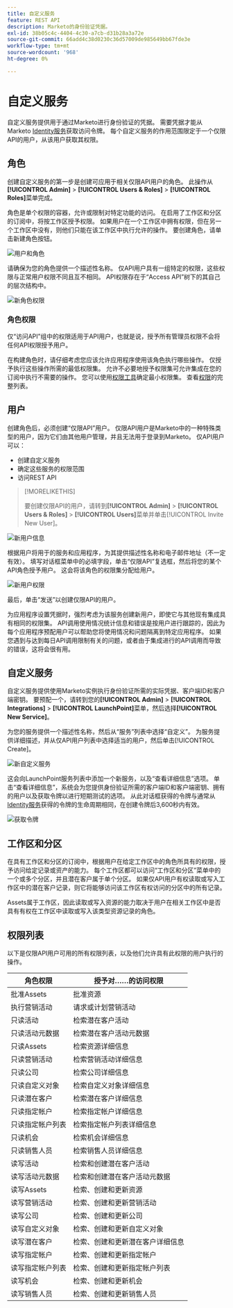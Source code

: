 ```yaml
---
title: 自定义服务
feature: REST API
description: Marketo的身份验证凭据。
exl-id: 38b05c4c-4404-4c30-a7cb-d31b28a3a72e
source-git-commit: 66add4c38d0230c36d57009de985649bb67fde3e
workflow-type: tm+mt
source-wordcount: '968'
ht-degree: 0%

---
```


# 自定义服务

自定义服务提供用于通过Marketo进行身份验证的凭据。 需要凭据才能从Marketo [Identity服务](https://developer.adobe.com/marketo-apis/api/identity/#tag/Identity/operation/identityUsingGET)获取访问令牌。 每个自定义服务的作用范围限定于一个仅限API的用户，从该用户获取其权限。

## 角色

创建自定义服务的第一步是创建可应用于相关仅限API用户的角色。 此操作从&#x200B;**[!UICONTROL Admin]** > **[!UICONTROL Users & Roles]** > **[!UICONTROL Roles]**&#x200B;菜单完成。

角色是单个权限的容器，允许或限制对特定功能的访问。 在启用了工作区和分区的订阅中，将按工作区授予权限。 如果用户在一个工作区中拥有权限，但在另一个工作区中没有，则他们只能在该工作区中执行允许的操作。 要创建角色，请单击新建角色按钮。

![用户和角色](assets/admin-users-and-roles-roles.png)

请确保为您的角色提供一个描述性名称。 仅API用户具有一组特定的权限，这些权限与正常用户权限不同且互不相同。 API权限存在于“Access API”树下的其自己的层次结构中。

![新角色权限](assets/new-role-access-api-permissions.png)

### 角色权限

仅“访问API”组中的权限适用于API用户，也就是说，授予所有管理员权限不会将任何API权限授予用户。

在构建角色时，请仔细考虑您应该允许应用程序使用该角色执行哪些操作。 仅授予执行这些操作所需的最低权限集。 允许不必要地授予权限集可允许集成在您的订阅中执行不需要的操作。 您可以使用[权限工具](endpoint-reference.md)确定最小权限集。 查看[权限](#permission_list)的完整列表。

## 用户

创建角色后，必须创建“仅限API”用户。 仅限API用户是Marketo中的一种特殊类型的用户，因为它们由其他用户管理，并且无法用于登录到Marketo。 仅API用户可以：

- 创建自定义服务
- 确定这些服务的权限范围
- 访问REST API

>[!MORELIKETHIS]
>
>要创建仅限API的用户，请转到&#x200B;**[!UICONTROL Admin]** > **[!UICONTROL Users & Roles]** > **[!UICONTROL Users]**&#x200B;菜单并单击[!UICONTROL Invite New User]。


![新用户信息](assets/new-user-info.png)

根据用户将用于的服务和应用程序，为其提供描述性名称和电子邮件地址（不一定有效）。 填写对话框菜单中的必填字段，单击“仅限API”复选框，然后将您的某个API角色授予用户。 这会将该角色的权限集分配给用户。

![新用户权限](assets/new-user-permissions.png)

最后，单击“发送”以创建仅限API的用户。

为应用程序设置凭据时，强烈考虑为该服务创建新用户，即使它与其他现有集成具有相同的权限集。 API调用使用情况统计信息和错误是按用户进行跟踪的，因此为每个应用程序预配用户可以帮助您将使用情况和问题隔离到特定应用程序。 如果您遇到与达到每日API调用限制有关的问题，或者由于集成进行的API调用而导致的错误，这将会很有用。

## 自定义服务

自定义服务提供使用Marketo实例执行身份验证所需的实际凭据、客户端ID和客户端密钥。 要预配一个，请转到您的&#x200B;**[!UICONTROL Admin]** > **[!UICONTROL Integrations]** > **[!UICONTROL LaunchPoint]**&#x200B;菜单，然后选择&#x200B;**[!UICONTROL New Service]**。

为您的服务提供一个描述性名称，然后从“服务”列表中选择“自定义”。 为服务提供详细描述，并从仅API用户列表中选择适当的用户，然后单击[!UICONTROL Create]。

![新自定义服务](assets/admin-launchpoint-new-service.png)

这会向LaunchPoint服务列表中添加一个新服务，以及“查看详细信息”选项。 单击“查看详细信息”，系统会为您提供身份验证所需的客户端ID和客户端密钥、拥有的用户以及获取令牌以进行短期测试的选项。 从此对话框获得的令牌与通常从[Identity服务](https://developer.adobe.com/marketo-apis/api/identity/#tag/Identity/operation/identityUsingGET)获得的令牌的生命周期相同，在创建令牌后3,600秒内有效。

![获取令牌](assets/get-token.png)

## 工作区和分区

在具有工作区和分区的订阅中，根据用户在给定工作区中的角色所具有的权限，授予访问给定记录或资产的能力。 每个工作区都可以访问“工作区和分区”菜单中的一个或多个分区，并且潜在客户属于单个分区。 如果仅API用户有权读取或写入工作区中的潜在客户记录，则它将能够访问该工作区有权访问的分区中的所有记录。

Assets属于工作区，因此读取或写入资源的能力取决于用户在相关工作区中是否具有有权在工作区中读取或写入该类型资源记录的角色。

## 权限列表

以下是仅限API用户可用的所有权限列表，以及他们允许具有此权限的用户执行的操作。

| 角色权限 | 授予对……的访问权限 |
| --- | --- |
| 批准Assets | 批准资源 |
| 执行营销活动 | 请求或计划营销活动 |
| 只读活动 | 检索潜在客户活动 |
| 只读活动元数据 | 检索潜在客户活动元数据 |
| 只读Assets | 检索资源详细信息 |
| 只读营销活动 | 检索营销活动详细信息 |
| 只读公司 | 检索公司详细信息 |
| 只读自定义对象 | 检索自定义对象详细信息 |
| 只读潜在客户 | 检索潜在客户详细信息 |
| 只读指定帐户 | 检索指定帐户详细信息 |
| 只读指定帐户列表 | 检索指定帐户列表详细信息 |
| 只读机会 | 检索机会详细信息 |
| 只读销售人员 | 检索销售人员详细信息 |
| 读写活动 | 检索和创建潜在客户活动 |
| 读写活动元数据 | 检索和创建潜在客户活动元数据 |
| 读写Assets | 检索、创建和更新资源 |
| 读写营销活动 | 检索、创建和更新营销活动 |
| 读写公司 | 检索、创建和更新公司 |
| 读写自定义对象 | 检索、创建和更新自定义对象 |
| 读写潜在客户 | 检索、创建和更新潜在客户详细信息 |
| 读写指定帐户 | 检索、创建和更新指定帐户 |
| 读写指定帐户列表 | 检索、创建和更新指定帐户列表 |
| 读写机会 | 检索、创建和更新机会 |
| 读写销售人员 | 检索、创建和更新销售人员 |
